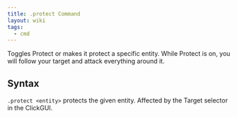 ```yaml
---
title: .protect Command
layout: wiki
tags:
  - cmd
---
```

Toggles Protect or makes it protect a specific entity. While Protect is on, you will follow your target and attack everything around it.

## Syntax
`.protect <entity>` protects the given entity. Affected by the Target selector in the ClickGUI.
